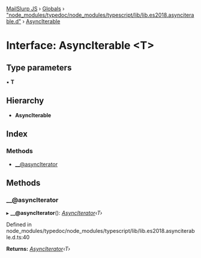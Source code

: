 [MailSlurp JS](../README.md) › [Globals](../globals.md) › ["node_modules/typedoc/node_modules/typescript/lib/lib.es2018.asynciterable.d"](../modules/_node_modules_typedoc_node_modules_typescript_lib_lib_es2018_asynciterable_d_.md) › [AsyncIterable](_node_modules_typedoc_node_modules_typescript_lib_lib_es2018_asynciterable_d_.asynciterable.md)

# Interface: AsyncIterable <**T**>

## Type parameters

▪ **T**

## Hierarchy

* **AsyncIterable**

## Index

### Methods

* [__@asyncIterator](_node_modules_typedoc_node_modules_typescript_lib_lib_es2018_asynciterable_d_.asynciterable.md#__@asynciterator)

## Methods

###  __@asyncIterator

▸ **__@asyncIterator**(): *[AsyncIterator](_node_modules_typedoc_node_modules_typescript_lib_lib_es2018_asynciterable_d_.asynciterator.md)‹T›*

Defined in node_modules/typedoc/node_modules/typescript/lib/lib.es2018.asynciterable.d.ts:40

**Returns:** *[AsyncIterator](_node_modules_typedoc_node_modules_typescript_lib_lib_es2018_asynciterable_d_.asynciterator.md)‹T›*
